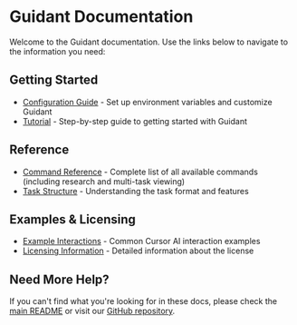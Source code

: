 # Guidant Documentation

Welcome to the Guidant documentation. Use the links below to navigate to the information you need:

## Getting Started

- [Configuration Guide](configuration.md) - Set up environment variables and customize Guidant
- [Tutorial](tutorial.md) - Step-by-step guide to getting started with Guidant

## Reference

- [Command Reference](command-reference.md) - Complete list of all available commands (including research and multi-task viewing)
- [Task Structure](task-structure.md) - Understanding the task format and features

## Examples & Licensing

- [Example Interactions](examples.md) - Common Cursor AI interaction examples
- [Licensing Information](licensing.md) - Detailed information about the license

## Need More Help?

If you can't find what you're looking for in these docs, please check the [main README](../README.md) or visit our [GitHub repository](https://github.com/eyaltoledano/claude-guidant).
